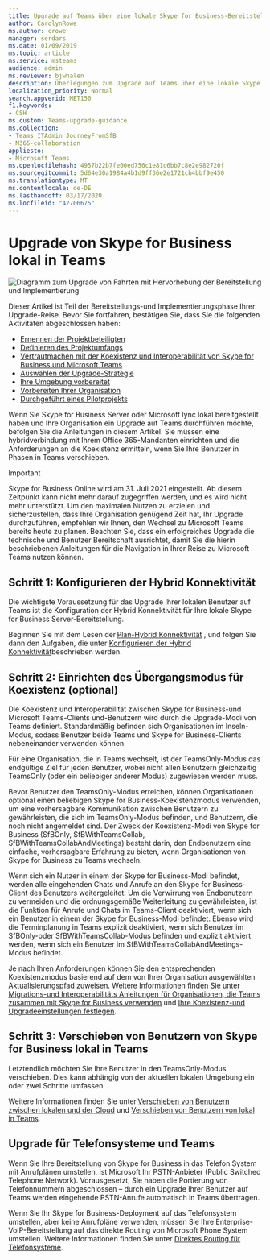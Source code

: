 ```yaml
---
title: Upgrade auf Teams über eine lokale Skype for Business-Bereitstellung – Microsoft Teams
author: CarolynRowe
ms.author: crowe
manager: serdars
ms.date: 01/09/2019
ms.topic: article
ms.service: msteams
audience: admin
ms.reviewer: bjwhalen
description: Überlegungen zum Upgrade auf Teams über eine lokale Skype for Business-Bereitstellung.
localization_priority: Normal
search.appverid: MET150
f1.keywords:
- CSH
ms.custom: Teams-upgrade-guidance
ms.collection:
- Teams_ITAdmin_JourneyFromSfB
- M365-collaboration
appliesto:
- Microsoft Teams
ms.openlocfilehash: 4957b22b7fe00ed756c1e81c6bb7c8e2e982720f
ms.sourcegitcommit: 5d64e30a1984a4b1d9ff36e2e1721cb4bbf9e450
ms.translationtype: MT
ms.contentlocale: de-DE
ms.lasthandoff: 03/17/2020
ms.locfileid: "42706675"
---
```

# <a name="upgrade-from-skype-for-business-on-premises-to-teams"></a>Upgrade von Skype for Business lokal in Teams

![Diagramm zum Upgrade von Fahrten mit Hervorhebung der Bereitstellung und Implementierung](media/upgrade-banner-deployment.png "Phasen der Upgrade-Reise, wobei der Schwerpunkt auf der Bereitstellungs-und Implementierungsphase liegt")

Dieser Artikel ist Teil der Bereitstellungs-und Implementierungsphase Ihrer Upgrade-Reise. Bevor Sie fortfahren, bestätigen Sie, dass Sie die folgenden Aktivitäten abgeschlossen haben:

-   [Ernennen der Projektbeteiligten](upgrade-enlist-stakeholders.md)
-   [Definieren des Projektumfangs](https://aka.ms/SkypetoTeams-Scope)
-   [Vertrautmachen mit der Koexistenz und Interoperabilität von Skype for Business und Microsoft Teams](https://aka.ms/SkypeToTeams-Coexist)
-   [Auswählen der Upgrade-Strategie](upgrade-and-coexistence-of-skypeforbusiness-and-teams.md)
-   [Ihre Umgebung vorbereitet](https://aka.ms/SkypeToTeams-TechnicalReadiness)
-   [Vorbereiten Ihrer Organisation](https://aka.ms/SkypeToTeams-UserReadiness)
-   [Durchgeführt eines Pilotprojekts](https://aka.ms/SkypeToTeams-Pilot)

Wenn Sie Skype for Business Server oder Microsoft lync lokal bereitgestellt haben und Ihre Organisation ein Upgrade auf Teams durchführen möchte, befolgen Sie die Anleitungen in diesem Artikel. Sie müssen eine hybridverbindung mit Ihrem Office 365-Mandanten einrichten und die Anforderungen an die Koexistenz ermitteln, wenn Sie Ihre Benutzer in Phasen in Teams verschieben. 

> [!IMPORTANT]
> Skype for Business Online wird am 31. Juli 2021 eingestellt. Ab diesem Zeitpunkt kann nicht mehr darauf zugegriffen werden, und es wird nicht mehr unterstützt. Um den maximalen Nutzen zu erzielen und sicherzustellen, dass Ihre Organisation genügend Zeit hat, Ihr Upgrade durchzuführen, empfehlen wir Ihnen, den Wechsel zu Microsoft Teams bereits heute zu planen. Beachten Sie, dass ein erfolgreiches Upgrade die technische und Benutzer Bereitschaft ausrichtet, damit Sie die hierin beschriebenen Anleitungen für die Navigation in Ihrer Reise zu Microsoft Teams nutzen können.

## <a name="step-1-configure-hybrid-connectivity"></a>Schritt 1: Konfigurieren der Hybrid Konnektivität 

Die wichtigste Voraussetzung für das Upgrade Ihrer lokalen Benutzer auf Teams ist die Konfiguration der Hybrid Konnektivität für Ihre lokale Skype for Business Server-Bereitstellung. 

Beginnen Sie mit dem Lesen der [Plan-Hybrid Konnektivität](https://docs.microsoft.com/SkypeForBusiness/hybrid/plan-hybrid-connectivity?toc=/SkypeForBusiness/sfbhybridtoc/toc.json) , und folgen Sie dann den Aufgaben, die unter [Konfigurieren der Hybrid Konnektivität](https://docs.microsoft.com/skypeforbusiness/skype-for-business-hybrid-solutions/deploy-hybrid-connectivity/deploy-hybrid-connectivity)beschrieben werden.


## <a name="step-2-set-transitional-coexistence-mode-optional"></a>Schritt 2: Einrichten des Übergangsmodus für Koexistenz (optional)

Die Koexistenz und Interoperabilität zwischen Skype for Business-und Microsoft Teams-Clients und-Benutzern wird durch die Upgrade-Modi von Teams definiert.  Standardmäßig befinden sich Organisationen im Inseln-Modus, sodass Benutzer beide Teams und Skype for Business-Clients nebeneinander verwenden können.

Für eine Organisation, die in Teams wechselt, ist der TeamsOnly-Modus das endgültige Ziel für jeden Benutzer, wobei nicht allen Benutzern gleichzeitig TeamsOnly (oder ein beliebiger anderer Modus) zugewiesen werden muss.

Bevor Benutzer den TeamsOnly-Modus erreichen, können Organisationen optional einen beliebigen Skype for Business-Koexistenzmodus verwenden, um eine vorhersagbare Kommunikation zwischen Benutzern zu gewährleisten, die sich im TeamsOnly-Modus befinden, und Benutzern, die noch nicht angemeldet sind.  Der Zweck der Koexistenz-Modi von Skype for Business (SfBOnly, SfBWithTeamsCollab, SfBWithTeamsCollabAndMeetings) besteht darin, den Endbenutzern eine einfache, vorhersagbare Erfahrung zu bieten, wenn Organisationen von Skype for Business zu Teams wechseln. 

Wenn sich ein Nutzer in einem der Skype for Business-Modi befindet, werden alle eingehenden Chats und Anrufe an den Skype for Business-Client des Benutzers weitergeleitet. Um die Verwirrung von Endbenutzern zu vermeiden und die ordnungsgemäße Weiterleitung zu gewährleisten, ist die Funktion für Anrufe und Chats im Teams-Client deaktiviert, wenn sich ein Benutzer in einem der Skype for Business-Modi befindet. Ebenso wird die Terminplanung in Teams explizit deaktiviert, wenn sich Benutzer im SfBOnly-oder SfBWithTeamsCollab-Modus befinden und explizit aktiviert werden, wenn sich ein Benutzer im SfBWithTeamsCollabAndMeetings-Modus befindet.

Je nach Ihren Anforderungen können Sie den entsprechenden Koexistenzmodus basierend auf dem von Ihrer Organisation ausgewählten Aktualisierungspfad zuweisen. Weitere Informationen finden Sie unter [Migrations-und Interoperabilitäts Anleitungen für Organisationen, die Teams zusammen mit Skype for Business verwenden](migration-interop-guidance-for-teams-with-skype.md) und [Ihre Koexistenz-und Upgradeeinstellungen festlegen](https://aka.ms/SkypeToTeams-SetCoexistence).


## <a name="step-3-move-users-from-skype-for-business-on-premises-to-teams-only"></a>Schritt 3: Verschieben von Benutzern von Skype for Business lokal in Teams

Letztendlich möchten Sie Ihre Benutzer in den TeamsOnly-Modus verschieben. Dies kann abhängig von der aktuellen lokalen Umgebung ein oder zwei Schritte umfassen.  

Weitere Informationen finden Sie unter [Verschieben von Benutzern zwischen lokalen und der Cloud](https://docs.microsoft.com/SkypeForBusiness/hybrid/move-users-between-on-premises-and-cloud) und [Verschieben von Benutzern von lokal in Teams](https://docs.microsoft.com/SkypeForBusiness/hybrid/move-users-from-on-premises-to-teams). 



## <a name="phone-system-and-teams-upgrade"></a>Upgrade für Telefonsysteme und Teams

Wenn Sie Ihre Bereitstellung von Skype for Business in das Telefon System mit Anrufplänen umstellen, ist Microsoft Ihr PSTN-Anbieter (Public Switched Telephone Network). Vorausgesetzt, Sie haben die Portierung von Telefonnummern abgeschlossen – durch ein Upgrade Ihrer Benutzer auf Teams werden eingehende PSTN-Anrufe automatisch in Teams übertragen.

Wenn Sie Ihr Skype for Business-Deployment auf das Telefonsystem umstellen, aber keine Anrufpläne verwenden, müssen Sie Ihre Enterprise-VoIP-Bereitstellung auf das direkte Routing von Microsoft Phone System umstellen. Weitere Informationen finden Sie unter [Direktes Routing für Telefonsysteme](direct-routing-landing-page.md).
